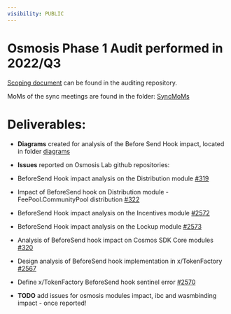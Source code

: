 ```yaml
---
visibility: PUBLIC
---
```



#  Osmosis Phase 1 Audit performed in 2022/Q3

[Scoping document](https://github.com/informalsystems/partnership-osmosis/blob/trunk/2022/Q3/Osmosis%20Phase1%20Project%20Plan.docx) can be found in the auditing repository.

MoMs of the sync meetings are found in the folder: [SyncMoMs](https://github.com/informalsystems/partnership-osmosis/tree/trunk/2022/Q3/SyncMoMs)

#  Deliverables:

 - **Diagrams** created for analysis of the Before Send Hook impact, located in folder [diagrams](https://github.com/informalsystems/partnership-osmosis/tree/trunk/2022/Q3/diagrams)

 - **Issues** reported on Osmosis Lab github repositories: 
 -  BeforeSend Hook impact analysis on the Distribution module [#319](https://github.com/osmosis-labs/cosmos-sdk/issues/319)
 -  Impact of BeforeSend hook on Distribution module - FeePool.CommunityPool distribution [#322](https://github.com/osmosis-labs/cosmos-sdk/issues/322)
 -  BeforeSend Hook impact analysis on the Incentives module [#2572](https://github.com/osmosis-labs/osmosis/issues/2572)
 -  BeforeSend Hook impact analysis on the Lockup module [#2573](https://github.com/osmosis-labs/osmosis/issues/2573)
 -  Analysis of BeforeSend hook impact on Cosmos SDK Core modules [#320](https://github.com/osmosis-labs/cosmos-sdk/issues/320)
 -  Design analysis of BeforeSend hook implementation in x/TokenFactory [#2567](https://github.com/osmosis-labs/osmosis/issues/2567)
 -  Define x/TokenFactory BeforeSend hook sentinel error [#2570](https://github.com/osmosis-labs/osmosis/issues/2570)
 - **TODO** add issues for osmosis modules impact, ibc and wasmbinding impact - once reported!
 
 

 



